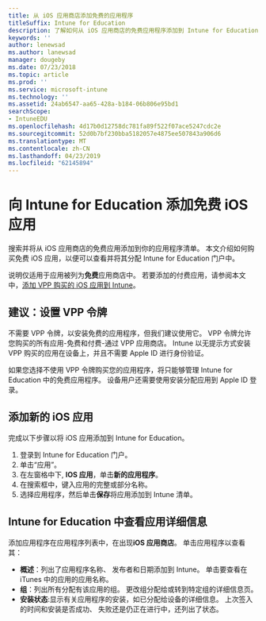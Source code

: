 ```yaml
---
title: 从 iOS 应用商店添加免费的应用程序
titleSuffix: Intune for Education
description: 了解如何从 iOS 应用商店的免费应用程序添加到 Intune for Education。
keywords: ''
author: lenewsad
ms.author: lanewsad
manager: dougeby
ms.date: 07/23/2018
ms.topic: article
ms.prod: ''
ms.service: microsoft-intune
ms.technology: ''
ms.assetid: 24ab6547-aa65-428a-b184-06b806e95bd1
searchScope:
- IntuneEDU
ms.openlocfilehash: 4d17b0d12758dc781fa89f522f07ace5247cdc2e
ms.sourcegitcommit: 52d0b7bf230bba5182057e4875ee507843a906d6
ms.translationtype: MT
ms.contentlocale: zh-CN
ms.lasthandoff: 04/23/2019
ms.locfileid: "62145894"
---
```

# <a name="add-free-ios-apps-to-intune-for-education"></a>向 Intune for Education 添加免费 iOS 应用  
搜索并将从 iOS 应用商店的免费应用添加到你的应用程序清单。 本文介绍如何购买免费 iOS 应用，以便可以查看并将其分配 Intune for Education 门户中。
 
说明仅适用于应用被列为**免费**应用商店中。 若要添加的付费应用，请参阅本文中，[添加 VPP 购买的 iOS 应用到 Intune](add-vpp-apps-ios.md)。

## <a name="recommendation-set-up-vpp-token"></a>建议：设置 VPP 令牌

不需要 VPP 令牌，以安装免费的应用程序，但我们建议使用它。 VPP 令牌允许您购买的所有应用-免费和付费-通过 VPP 应用商店。 Intune 以无提示方式安装 VPP 购买的应用在设备上，并且不需要 Apple ID 进行身份验证。  

如果您选择不使用 VPP 令牌购买您的应用程序，将只能够管理 Intune for Education 中的免费应用程序。 设备用户还需要使用安装分配应用到 Apple ID 登录。

## <a name="add-new-ios-app"></a>添加新的 iOS 应用
完成以下步骤以将 iOS 应用添加到 Intune for Education。
1. 登录到 Intune for Education 门户。
2. 单击“应用”。
3. 在左窗格中下, **IOS 应用**，单击**新的应用程序**。
5. 在搜索框中，键入应用的完整或部分名称。
6. 选择应用程序，然后单击**保存**将应用添加到 Intune 清单。

## <a name="view-app-details-in-intune-for-education"></a>Intune for Education 中查看应用详细信息
添加应用程序在应用程序列表中，在出现**iOS 应用商店**。 单击应用程序以查看其：

* **概述**：列出了应用程序名称、 发布者和日期添加到 Intune。 单击要查看在 iTunes 中的应用的应用名称。
* **组**：列出所有分配有该应用的组。 更改组分配给或转到特定组的详细信息页。
* **安装状态**:显示有关应用程序的安装，如已分配给设备的详细信息。 上次签入的时间和安装是否成功、 失败还是仍正在进行中，还列出了状态。  

